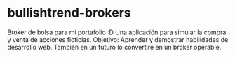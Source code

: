 # bullishtrend-brokers
Broker de bolsa para mi portafolio :D
Una aplicación para simular la compra y venta de acciones ficticias. 
Objetivo: Aprender y demostrar habilidades de desarrollo web.
          También en un futuro lo convertiré en un broker operable.
